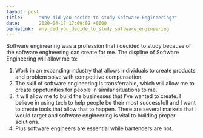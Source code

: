 ```yaml
---
layout: post
title:      "Why did you decide to study Software Engineering?"
date:       2020-04-17 17:09:02 +0000
permalink:  why_did_you_decide_to_study_software_engineering
---
```



Software engineering was a profession that i decided to study because of the software engineering can create for me.  The displine of Software Engineering will allow me to:
1.  Work in an expanding industry that allows individuals to create products and problem solve with competitive compensation.
2.  The skill of software engineering is transferrable, which will allow me to create oppotunities for people in similar situations to me.  
3.  It will allow me to build the businesses that I've wanted to create.  I believe in using tech to help people be their most successfull and I want to create tools that allow that to happen.  There are several markets that I would target and software engineering is vital to building proper solutions.  
4.  Plus software engineers are essential while bartenders are not.
